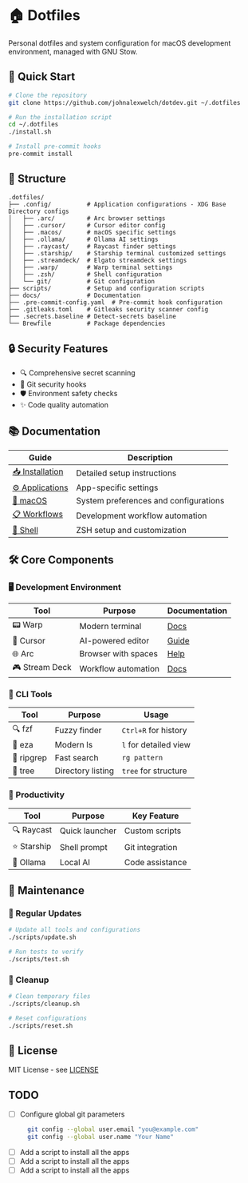 # 🏠 Dotfiles

Personal dotfiles and system configuration for macOS development environment, managed with GNU Stow.

## 🚀 Quick Start

```bash
# Clone the repository
git clone https://github.com/johnalexwelch/dotdev.git ~/.dotfiles

# Run the installation script
cd ~/.dotfiles
./install.sh

# Install pre-commit hooks
pre-commit install
```

## 📁 Structure

```tree
.dotfiles/
├── .config/          # Application configurations - XDG Base Directory configs
│   ├── .arc/         # Arc browser settings
│   ├── .cursor/      # Cursor editor config
│   ├── .macos/       # macOS specific settings
│   ├── .ollama/      # Ollama AI settings
│   ├── .raycast/     # Raycast finder settings
│   ├── .starship/    # Starship terminal customized settings
│   ├── .streamdeck/  # Elgato streamdeck settings
│   ├── .warp/        # Warp terminal settings
│   ├── .zsh/         # Shell configuration
│   └── git/          # Git configuration
├── scripts/          # Setup and configuration scripts
├── docs/             # Documentation
├── .pre-commit-config.yaml  # Pre-commit hook configuration
├── .gitleaks.toml    # Gitleaks security scanner config
├── .secrets.baseline # Detect-secrets baseline
└── Brewfile          # Package dependencies
```

## 🔒 Security Features

- 🔍 Comprehensive secret scanning
- 🔐 Git security hooks
- 🛡️ Environment safety checks
- ✨ Code quality automation

## 📚 Documentation

| Guide | Description |
|-------|-------------|
| [📥 Installation](docs/INSTALLATION.md) | Detailed setup instructions |
| [⚙️ Applications](docs/APPLICATIONS.md) | App-specific settings |
| [🍎 macOS](docs/MACOS.md) | System preferences and configurations |
| [📋 Workflows](docs/WORKFLOWS.md) | Development workflow automation |
| [🐚 Shell](docs/SHELL.md) | ZSH setup and customization |

## 🛠️ Core Components

### 🖥️ Development Environment

| Tool | Purpose | Documentation |
|------|---------|---------------|
| 📟 Warp | Modern terminal | [Docs](https://docs.warp.dev) |
| 🤖 Cursor | AI-powered editor | [Guide](https://cursor.sh/docs) |
| 🌐 Arc | Browser with spaces | [Help](https://arc.net/help) |
| 🎮 Stream Deck | Workflow automation | [Docs](https://developer.elgato.com/documentation/) |

### 🔧 CLI Tools

| Tool | Purpose | Usage |
|------|---------|-------|
| 🔍 fzf | Fuzzy finder | `Ctrl+R` for history |
| 📂 eza | Modern ls | `l` for detailed view |
| 🔎 ripgrep | Fast search | `rg pattern` |
| 🌳 tree | Directory listing | `tree` for structure |

### 🚀 Productivity

| Tool | Purpose | Key Feature |
|------|---------|-------------|
| 🔍 Raycast | Quick launcher | Custom scripts |
| ⭐ Starship | Shell prompt | Git integration |
| 🤖 Ollama | Local AI | Code assistance |

## 🔄 Maintenance

### 📝 Regular Updates

```bash
# Update all tools and configurations
./scripts/update.sh

# Run tests to verify
./scripts/test.sh
```

### 🧹 Cleanup

```bash
# Clean temporary files
./scripts/cleanup.sh

# Reset configurations
./scripts/reset.sh
```

## 📄 License

MIT License - see [LICENSE](LICENSE)

## TODO

- [ ] Configure global git parameters
    ```bash
      git config --global user.email "you@example.com"
      git config --global user.name "Your Name"
    ```
- [ ] Add a script to install all the apps
- [ ] Add a script to install all the apps
- [ ] Add a script to install all the apps
